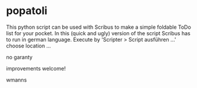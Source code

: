 # popatoli
This python script can be used with Scribus to make a simple foldable ToDo list for your pocket.
In this (quick and ugly) version of the script Scribus has to run in german language. 
Execute by 'Scripter > Script ausführen ...' choose location ... 

no garanty 

improvements welcome!

wmanns
